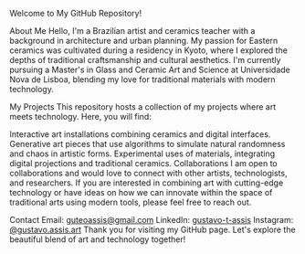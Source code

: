 Welcome to My GitHub Repository!

About Me
Hello, I'm a Brazilian artist and ceramics teacher with a background in architecture and urban planning. My passion for Eastern ceramics was cultivated during a residency in Kyoto, where I explored the depths of traditional craftsmanship and cultural aesthetics. I'm currently pursuing a Master's in Glass and Ceramic Art and Science at Universidade Nova de Lisboa, blending my love for traditional materials with modern technology.

My Projects
This repository hosts a collection of my projects where art meets technology. Here, you will find:

Interactive art installations combining ceramics and digital interfaces.
Generative art pieces that use algorithms to simulate natural randomness and chaos in artistic forms.
Experimental uses of materials, integrating digital projections and traditional ceramics.
Collaborations
I am open to collaborations and would love to connect with other artists, technologists, and researchers. If you are interested in combining art with cutting-edge technology or have ideas on how we can innovate within the space of traditional arts using modern tools, please feel free to reach out.

Contact
Email: guteoassis@gmail.com
LinkedIn: [gustavo-t-assis](https://www.linkedin.com/in/gustavo-t-assis/)
Instagram: [@gustavo.assis.art](https://www.instagram.com/gustavo.assis.art/)
Thank you for visiting my GitHub page. Let's explore the beautiful blend of art and technology together!

<!---
abelhaeletronica/abelhaeletronica is a ✨ special ✨ repository because its `README.md` (this file) appears on your GitHub profile.
You can click the Preview link to take a look at your changes.
--->
